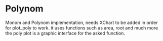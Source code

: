 # Polynom
Monom and Polynom implementation, needs XChart to be added in order for plot_poly to work.
it uses functions such as area, root and much more
the poly plot is a graphic interface for the asked function.
